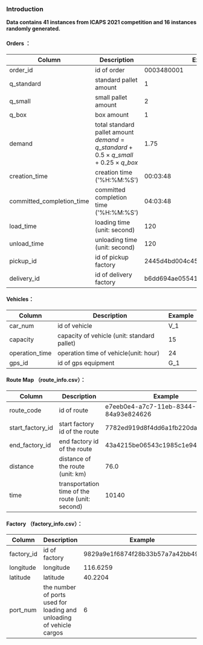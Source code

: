 ### Introduction

**Data contains 41 instances from ICAPS 2021 competition and 16 instances randomly generated.**

#### Orders ：

| Column                    | Description                                                  | Example                          |
| ------------------------- | ------------------------------------------------------------ | -------------------------------- |
| order_id                  | id of order                                                  | 0003480001                       |
| q_standard                | standard pallet amount                                       | 1                                |
| q_small                   | small pallet amount                                          | 2                                |
| q_box                     | box amount                                                   | 1                                |
| demand                    | total standard pallet amount $demand = q\_standard + 0.5 \times q\_small + 0.25 \times q\_box$ | 1.75                             |
| creation_time             | creation time ('%H:%M:%S')                                   | 00:03:48                         |
| committed_completion_time | committed completion time ('%H:%M:%S')                       | 04:03:48                         |
| load_time                 | loading time (unit: second)                                  | 120                              |
| unload_time               | unloading time (unit: second)                                | 120                              |
| pickup_id                 | id of pickup factory                                         | 2445d4bd004c457d95957d6ecf77f759 |
| delivery_id               | id of delivery factory                                       | b6dd694ae05541dba369a2a759d2c2b9 |

#### Vehicles：

| Column         | Description                                                 | Example |
| -------------- | ----------------------------------------------------------- | ------- |
| car_num        | id of vehicle                                               | V_1     |
| capacity       | capacity of vehicle (unit: standard pallet) | 15      |
| operation_time | operation time of vehicle(unit: hour)       | 24      |
| gps_id         | id of gps equipment                                         | G_1     |

#### Route Map （route_info.csv）：

| Column           | Description                                     | Example                              |
| ---------------- | ----------------------------------------------- | ------------------------------------ |
| route_code       | id of route                                     | e7eeb0e4-a7c7-11eb-8344-84a93e824626 |
| start_factory_id | start factory id of the route                   | 7782ed919d8f4dd6a1fb220dacd73445     |
| end_factory_id   | end factory id of the route                     | 43a4215be06543c1985c1e9460dec52d     |
| distance         | distance of the route (unit: km)                | 76.0                                 |
| time             | transportation time of the route (unit: second) | 10140                                |

#### Factory （factory_info.csv）： 

| Column     | Description                                                  | Example                          |
| ---------- | ------------------------------------------------------------ | -------------------------------- |
| factory_id | id of factory                                                | 9829a9e1f6874f28b33b57a7a42bb49f |
| longitude  | longitude                                                    | 116.6259                         |
| latitude   | latitude                                                     | 40.2204                          |
| port_num   | the number of ports used for loading and unloading of vehicle cargos  | 6                                |

